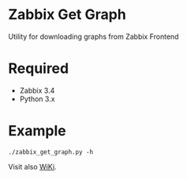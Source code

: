 Zabbix Get Graph
======================

Utility for downloading graphs from Zabbix Frontend

Required
=======
* Zabbix 3.4
* Python 3.x


Example
=======
    ./zabbix_get_graph.py -h


Visit also [WiKi](http://wiki.enchtex.info/handmade/zabbix/zabbix_get_graph).
